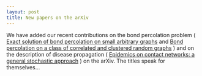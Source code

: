 ```yaml
---
layout: post
title: New papers on the arXiv
---
```


We have added our recent contributions on the bond percolation problem ( [Exact solution of bond percolation on small arbitrary graphs](http://arxiv.org/abs/1201.4369)  and  [Bond percolation on a class of correlated and clustered random graphs](http://arxiv.org/abs/1201.4602) ) and on the description of disease propagation ( [Epidemics on contact networks: a general stochastic approach](http://arxiv.org/abs/1201.0296) ) on the arXiv. The titles speak for themselves...